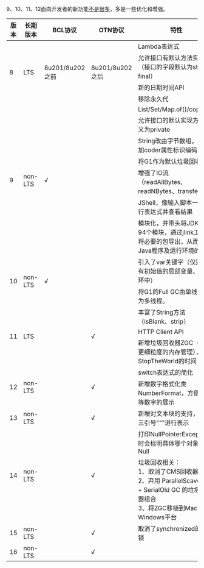 9、10、11、12面向开发者的新功能[不是很多](https://blog.csdn.net/m0_38001814/article/details/88831037)，多是一些优化和增强。

<table cellspacing="0" cellpadding="0">
	<thead>
		<tr><th style="width:60px;">版本</th><th style="width:100px;">长期版本</th><th style="width:100px;">BCL协议</th><th style="width:100px;">OTN协议</th><th>特性</th></tr>
	</thead>
	<tbody>
		<tr style="height: 20px"><td rowspan="4">8</td><td rowspan="4">LTS</td><td rowspan="4">8u201/8u202之前</td><td rowspan="4">8u201/8u202之后</td><td>Lambda表达式</td></tr>
		<tr style="height: 20px"><td>允许接口有默认方法实现（接口的字段默认为static final）</td></tr>
		<tr style="height: 20px"><td>新的日期时间API</td></tr>
		<tr style="height: 20px"><td>移除永久代</td></tr>
		<tr style="height: 20px"><td rowspan="7">9</td><td rowspan="7">non-LTS</td><td rowspan="7">√</td><td rowspan="7"></td><td>List/Set/Map.of()/copyOf()</td></tr>
		<tr style="height: 20px"><td>允许接口的默认实现方法定义为private</td></tr>
		<tr style="height: 20px"><td>String改由字节数组，并增加coder属性标识编码</td></tr>
		<tr style="height: 20px"><td>将G1作为默认垃圾回收器</td></tr>
		<tr style="height: 20px"><td>增强了IO流（readAllBytes、readNBytes、transferTo）</td></tr>
		<tr style="height: 20px"><td>JShell，像输入脚本一样运行表达式并查看结果</td></tr>
		<tr style="height: 20px"><td>模块化，并带头将JDK分为94个模块，通过jlink工具只将必要的包导出，从而减小Java程序及运行环境的体积</td></tr>
		<tr style="height: 20px"><td rowspan="2">10</td><td rowspan="2">non-LTS</td><td rowspan="2">√</td><td rowspan="2"></td><td>引入了var关键字（仅适用于有初始值的局部变量、for循环中）</td></tr>
		<tr style="height: 20px"><td>将G1的Full GC由单线程改为多线程。</td></tr>
		<tr style="height: 20px"><td rowspan="3">11</td><td rowspan="3">LTS</td><td rowspan="3"></td><td rowspan="3">√</td><td>丰富了String方法（isBlank、strip）</td></tr>
		<tr style="height: 20px"><td>HTTP Client API</td></tr>
		<tr style="height: 20px"><td>新增垃圾回收器ZGC（采用更细粒度的内存管理），减少StopTheWorld的时间</td></tr>
		<tr style="height: 20px"><td rowspan="2">12</td><td rowspan="2">non-LTS</td><td rowspan="2"></td><td rowspan="2">√</td><td>switch表达式的简化</td></tr>
		<tr style="height: 20px"><td>新增数字格式化类NumberFormat，方便工资等数字的展示</td></tr>
		<tr style="height: 20px"><td>13</td><td>non-LTS</td><td></td><td>√</td><td>新增对文本块的支持，使用三引号&quot;&quot;&quot;进行表示</td></tr>
		<tr style="height: 20px"><td rowspan="2">14</td><td rowspan="2">non-LTS</td><td rowspan="2"></td><td rowspan="2">√</td><td>打印NullPointerException时会标明具体哪个对象为Null</td></tr>
		<tr style="height: 20px"><td>垃圾回收相关：<br>1、取消了CMS回收器<br>2、弃用 ParallelScavenge + SerialOld GC 的垃圾回收器组合<br>3、将ZGC移植到MacOS、Windows平台</td></tr>
		<tr style="height: 20px"><td>15</td><td>non-LTS</td><td></td><td>√</td><td>取消了synchronized的偏向锁</td></tr>
		<tr style="height: 20px"><td>16</td><td>non-LTS</td><td></td><td>√</td><td></td></tr>
	</tbody>
</table>
